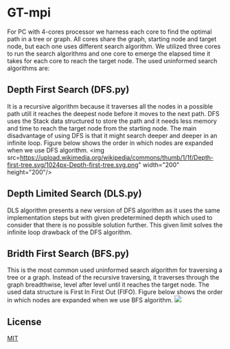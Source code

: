# GT-mpi
For PC with 4-cores processor we harness each core to find the optimal path in a tree or graph. All cores share the graph, starting node and target node, but each one uses different search algorithm. We utilized three cores to run the search algorithms and one core to emerge the elapsed time it takes for each core to reach the target node.
The used uninformed search algorithms are:
## Depth First Search (DFS.py)
It is a recursive algorithm because it traverses all the nodes in a possible path utill it reaches the deepest node before it moves to the next path. DFS uses the Stack data structured to store the path and it needs less memory and time to reach the target node from the starting node. The main disadvantage of using DFS is that it might search deeper and deeper in an infinite loop. Figure below shows the order in which nodes are expanded when we use DFS algorithm.
<img src=https://upload.wikimedia.org/wikipedia/commons/thumb/1/1f/Depth-first-tree.svg/1024px-Depth-first-tree.svg.png" width="200" height="200"/>
## Depth Limited Search (DLS.py)
DLS algorithm presents a new version of DFS algorithm as it uses the same implementation steps but with given predetermined depth which used to consider that there is no possible solution further. This given limit solves the infinite loop drawback of the DFS algorithm. 
## Bridth First Search (BFS.py)
This is the most common used uninformed search algorithm for traversing a tree or a graph. Instead of the recursive traversing, it traverses through the graph breadthwise, level after level until it reaches the target node. The used data structure is First In First Out (FIFO).
Figure below shows the order in which nodes are expanded when we use BFS algorithm. 
![](https://upload.wikimedia.org/wikipedia/commons/thumb/3/33/Breadth-first-tree.svg/1024px-Breadth-first-tree.svg.png)

## License
[MIT](https://choosealicense.com/licenses/mit/)
